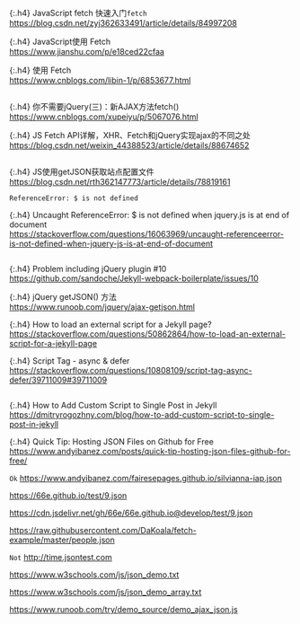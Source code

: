 ```note
```

{:.h4}
JavaScript fetch 快速入门`fetch`
<br>[
https://blog.csdn.net/zyj362633491/article/details/84997208
](
https://blog.csdn.net/zyj362633491/article/details/84997208
)

{:.h4}
JavaScript使用 Fetch
<br>[
https://www.jianshu.com/p/e18ced22cfaa
](
https://www.jianshu.com/p/e18ced22cfaa
)

{:.h4}
使用 Fetch
<br>[
https://www.cnblogs.com/libin-1/p/6853677.html
](
https://www.cnblogs.com/libin-1/p/6853677.html
)

```tip
```

{:.h4}
你不需要jQuery(三)：新AJAX方法fetch()
<br>[
https://www.cnblogs.com/xupeiyu/p/5067076.html
](
https://www.cnblogs.com/xupeiyu/p/5067076.html
)

{:.h4}
JS Fetch API详解，XHR、Fetch和jQuery实现ajax的不同之处
<br>[
https://blog.csdn.net/weixin_44388523/article/details/88674652
](
https://blog.csdn.net/weixin_44388523/article/details/88674652
)

```tip
```

{:.h4}
JS使用getJSON获取站点配置文件
<br>[
https://blog.csdn.net/rth362147773/article/details/78819161
](
https://blog.csdn.net/rth362147773/article/details/78819161
)

```note
ReferenceError: $ is not defined
```

{:.h4}
Uncaught ReferenceError: $ is not defined when jquery.js is at end of document
<br>[
https://stackoverflow.com/questions/16063969/uncaught-referenceerror-is-not-defined-when-jquery-js-is-at-end-of-document
](
https://stackoverflow.com/questions/16063969/uncaught-referenceerror-is-not-defined-when-jquery-js-is-at-end-of-document
)
```tip
```

{:.h4}
Problem including jQuery plugin #10
<br>[
https://github.com/sandoche/Jekyll-webpack-boilerplate/issues/10
](
https://github.com/sandoche/Jekyll-webpack-boilerplate/issues/10
)

{:.h4}
jQuery getJSON() 方法
<br>[
https://www.runoob.com/jquery/ajax-getjson.html
](
https://www.runoob.com/jquery/ajax-getjson.html
)

{:.h4}
How to load an external script for a Jekyll page?
<br>[
https://stackoverflow.com/questions/50862864/how-to-load-an-external-script-for-a-jekyll-page
](
https://stackoverflow.com/questions/50862864/how-to-load-an-external-script-for-a-jekyll-page
)

{:.h4}
Script Tag - async & defer
<br>[
https://stackoverflow.com/questions/10808109/script-tag-async-defer/39711009#39711009
](
https://stackoverflow.com/questions/10808109/script-tag-async-defer/39711009#39711009
)
```tip
```

{:.h4}
How to Add Custom Script to Single Post in Jekyll
<br>[
https://dmitryrogozhny.com/blog/how-to-add-custom-script-to-single-post-in-jekyll
](
https://dmitryrogozhny.com/blog/how-to-add-custom-script-to-single-post-in-jekyll
)

{:.h4}
Quick Tip: Hosting JSON Files on Github for Free
<br>[
https://www.andyibanez.com/posts/quick-tip-hosting-json-files-github-for-free/
](
https://www.andyibanez.com/posts/quick-tip-hosting-json-files-github-for-free/
)

`Ok`
https://www.andyibanez.com/fairesepages.github.io/silvianna-iap.json

https://66e.github.io/test/9.json

https://cdn.jsdelivr.net/gh/66e/66e.github.io@develop/test/9.json

https://raw.githubusercontent.com/DaKoala/fetch-example/master/people.json

`Not`
http://time.jsontest.com

https://www.w3schools.com/js/json_demo.txt

https://www.w3schools.com/js/json_demo_array.txt

https://www.runoob.com/try/demo_source/demo_ajax_json.js

